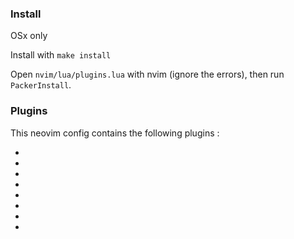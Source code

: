 ### Install

OSx only

Install with `make install`

Open `nvim/lua/plugins.lua` with nvim (ignore the errors), then run `PackerInstall`.



### Plugins

This neovim config contains the following plugins : 

-
-
-
-
-
-
-
-
